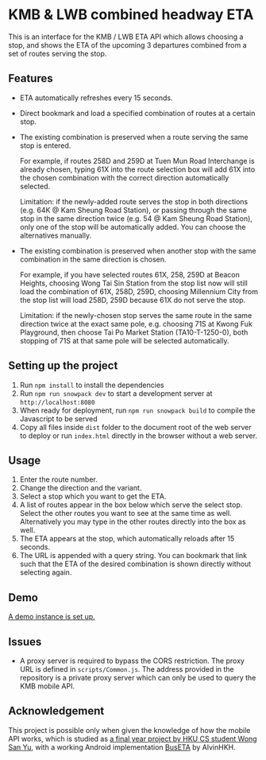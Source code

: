 # KMB & LWB combined headway ETA
This is an interface for the KMB / LWB ETA API which allows choosing a stop,
and shows the ETA of the upcoming 3 departures combined from a set of routes
serving the stop.

[//]: # ([There is also a sister project for Citybus & NWFB available.]&#40;https://github.com/miklcct/ctb-nwfb-combined-headway-eta&#41;)

## Features
* ETA automatically refreshes every 15 seconds.

* Direct bookmark and load a specified combination of routes at a certain stop.

* The existing combination is preserved when a route serving the same stop is entered.

  For example, if routes 258D and 259D at Tuen Mun Road Interchange is already chosen,
  typing 61X into the route selection box will add 61X into the chosen combination
  with the correct direction automatically selected.
  
  Limitation: if the newly-added route serves the stop in both directions (e.g. 64K @ Kam Sheung Road Station),
  or passing through the same stop in the same direction twice (e.g. 54 @ Kam Sheung Road Station),
  only one of the stop will be automatically added. You can choose the alternatives manually.
  
* The existing combination is preserved when another stop with the same combination in the same direction is chosen.

  For example, if you have selected routes 61X, 258, 259D at Beacon Heights,
  choosing Wong Tai Sin Station from the stop list now will still load the combination of 61X, 258D, 259D,
  choosing Millennium City from the stop list will load 258D, 259D because 61X do not serve the stop.
  
  Limitation: if the newly-chosen stop serves the same route in the same direction twice at the exact same pole,
  e.g. choosing 71S at Kwong Fuk Playground, then choose Tai Po Market Station (TA10-T-1250-0),
  both stopping of 71S at that same pole will be selected automatically.

## Setting up the project
1. Run `npm install` to install the dependencies
2. Run `npm run snowpack dev` to start a development server at `http://localhost:8080`
3. When ready for deployment, run `npm run snowpack build` to compile the Javascript to be served
4. Copy all files inside `dist` folder to the document root of the web server to deploy
or run `index.html` directly in the browser without a web server.

## Usage
1. Enter the route number.
2. Change the direction and the variant.
3. Select a stop which you want to get the ETA.
4. A list of routes appear in the box below which serve the select stop.
Select the other routes you want to see at the same time as well.
Alternatively you may type in the other routes directly into the box as well.
5. The ETA appears at the stop, which automatically reloads after 15 seconds.
6. The URL is appended with a query string. You can bookmark that link such that the ETA
of the desired combination is shown directly without selecting again.

## Demo
[A demo instance is set up.](https://miklcct.com/kmb_eta/)

## Issues
* A proxy server is required to bypass the CORS restriction.
The proxy URL is defined in `scripts/Common.js`.
The address provided in the repository is a private proxy server which can only be used to 
query the KMB mobile API.

## Acknowledgement
This project is possible only when given the knowledge of how the mobile API works,
which is studied as
[a final year project by HKU CS student Wong San Yu](https://i.cs.hku.hk/fyp/2018/report/final_report/Wong%20San%20Yu_12307104_assignsubmission_file_/final-report-revised.pdf),
with a working Android implementation [BusETA](https://github.com/alvinhkh/buseta) by AlvinHKH.